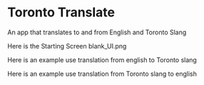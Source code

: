 # Toronto Translate

An app that translates to and from English and Toronto Slang


Here is the Starting Screen
blank_UI.png

Here is an example use translation from english to Toronto slang



Here is an example use translation from Toronto slang to english
